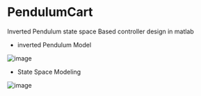 # PendulumCart
Inverted Pendulum state space Based controller design in matlab

- inverted Pendulum Model

![image](https://user-images.githubusercontent.com/49723556/100709582-b878ee00-33f1-11eb-9304-9971792681c7.png)

- State Space Modeling

![image](https://user-images.githubusercontent.com/49723556/100709671-dfcfbb00-33f1-11eb-94f7-1530dcef7f54.png)
